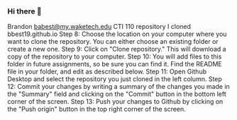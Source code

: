 ### Hi there 👋
Brandon
babest@my.waketech.edu
CTI 110 repository
I cloned bbest19.github.io
Step 8: Choose the location on your computer where you want to clone the repository. You can either choose an existing folder or create a new one.
Step 9: Click on "Clone repository." This will download a copy of the repository to your computer.
Step 10: You will add files to this folder in future assignments, so be sure you can find it.  Find the README file in your folder, and edit as described below.
Step 11: Open Github Desktop and select the repository you just cloned in the left column.
Step 12: Commit your changes by writing a summary of the changes you made in the "Summary" field and clicking on the "Commit" button in the bottom left corner of the screen.
Step 13: Push your changes to Github by clicking on the "Push origin" button in the top right corner of the screen.

<!--
**bbest19/bbest19** is a ✨ _special_ ✨ repository because its `README.md` (this file) appears on your GitHub profile.

Here are some ideas to get you started:

- 🔭 I’m currently working on ...
- 🌱 I’m currently learning ...
- 👯 I’m looking to collaborate on ...
- 🤔 I’m looking for help with ...
- 💬 Ask me about ...
- 📫 How to reach me: ...
- 😄 Pronouns: ...
- ⚡ Fun fact: ...
-->

